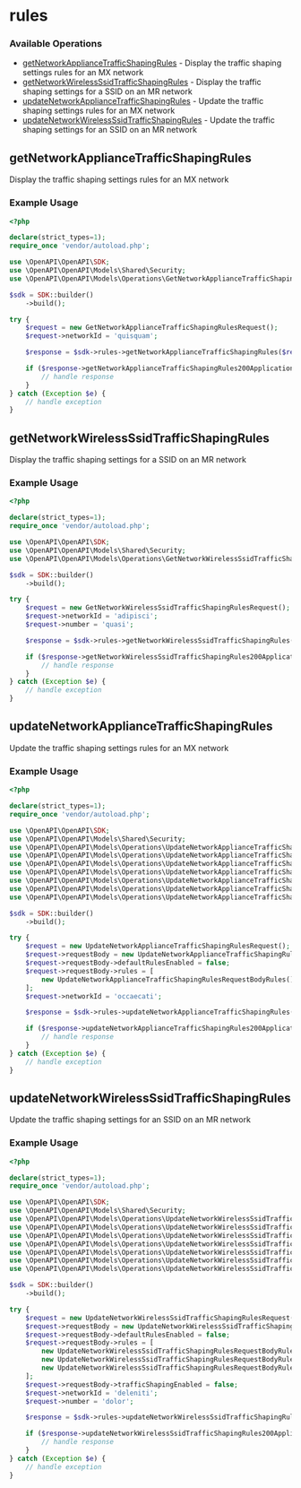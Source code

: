 # rules

### Available Operations

* [getNetworkApplianceTrafficShapingRules](#getnetworkappliancetrafficshapingrules) - Display the traffic shaping settings rules for an MX network
* [getNetworkWirelessSsidTrafficShapingRules](#getnetworkwirelessssidtrafficshapingrules) - Display the traffic shaping settings for a SSID on an MR network
* [updateNetworkApplianceTrafficShapingRules](#updatenetworkappliancetrafficshapingrules) - Update the traffic shaping settings rules for an MX network
* [updateNetworkWirelessSsidTrafficShapingRules](#updatenetworkwirelessssidtrafficshapingrules) - Update the traffic shaping settings for an SSID on an MR network

## getNetworkApplianceTrafficShapingRules

Display the traffic shaping settings rules for an MX network

### Example Usage

```php
<?php

declare(strict_types=1);
require_once 'vendor/autoload.php';

use \OpenAPI\OpenAPI\SDK;
use \OpenAPI\OpenAPI\Models\Shared\Security;
use \OpenAPI\OpenAPI\Models\Operations\GetNetworkApplianceTrafficShapingRulesRequest;

$sdk = SDK::builder()
    ->build();

try {
    $request = new GetNetworkApplianceTrafficShapingRulesRequest();
    $request->networkId = 'quisquam';

    $response = $sdk->rules->getNetworkApplianceTrafficShapingRules($request);

    if ($response->getNetworkApplianceTrafficShapingRules200ApplicationJSONObject !== null) {
        // handle response
    }
} catch (Exception $e) {
    // handle exception
}
```

## getNetworkWirelessSsidTrafficShapingRules

Display the traffic shaping settings for a SSID on an MR network

### Example Usage

```php
<?php

declare(strict_types=1);
require_once 'vendor/autoload.php';

use \OpenAPI\OpenAPI\SDK;
use \OpenAPI\OpenAPI\Models\Shared\Security;
use \OpenAPI\OpenAPI\Models\Operations\GetNetworkWirelessSsidTrafficShapingRulesRequest;

$sdk = SDK::builder()
    ->build();

try {
    $request = new GetNetworkWirelessSsidTrafficShapingRulesRequest();
    $request->networkId = 'adipisci';
    $request->number = 'quasi';

    $response = $sdk->rules->getNetworkWirelessSsidTrafficShapingRules($request);

    if ($response->getNetworkWirelessSsidTrafficShapingRules200ApplicationJSONObject !== null) {
        // handle response
    }
} catch (Exception $e) {
    // handle exception
}
```

## updateNetworkApplianceTrafficShapingRules

Update the traffic shaping settings rules for an MX network

### Example Usage

```php
<?php

declare(strict_types=1);
require_once 'vendor/autoload.php';

use \OpenAPI\OpenAPI\SDK;
use \OpenAPI\OpenAPI\Models\Shared\Security;
use \OpenAPI\OpenAPI\Models\Operations\UpdateNetworkApplianceTrafficShapingRulesRequest;
use \OpenAPI\OpenAPI\Models\Operations\UpdateNetworkApplianceTrafficShapingRulesRequestBody;
use \OpenAPI\OpenAPI\Models\Operations\UpdateNetworkApplianceTrafficShapingRulesRequestBodyRules;
use \OpenAPI\OpenAPI\Models\Operations\UpdateNetworkApplianceTrafficShapingRulesRequestBodyRulesDefinitions;
use \OpenAPI\OpenAPI\Models\Operations\UpdateNetworkApplianceTrafficShapingRulesRequestBodyRulesDefinitionsTypeEnum;
use \OpenAPI\OpenAPI\Models\Operations\UpdateNetworkApplianceTrafficShapingRulesRequestBodyRulesPerClientBandwidthLimits;
use \OpenAPI\OpenAPI\Models\Operations\UpdateNetworkApplianceTrafficShapingRulesRequestBodyRulesPerClientBandwidthLimitsBandwidthLimits;

$sdk = SDK::builder()
    ->build();

try {
    $request = new UpdateNetworkApplianceTrafficShapingRulesRequest();
    $request->requestBody = new UpdateNetworkApplianceTrafficShapingRulesRequestBody();
    $request->requestBody->defaultRulesEnabled = false;
    $request->requestBody->rules = [
        new UpdateNetworkApplianceTrafficShapingRulesRequestBodyRules(),
    ];
    $request->networkId = 'occaecati';

    $response = $sdk->rules->updateNetworkApplianceTrafficShapingRules($request);

    if ($response->updateNetworkApplianceTrafficShapingRules200ApplicationJSONObject !== null) {
        // handle response
    }
} catch (Exception $e) {
    // handle exception
}
```

## updateNetworkWirelessSsidTrafficShapingRules

Update the traffic shaping settings for an SSID on an MR network

### Example Usage

```php
<?php

declare(strict_types=1);
require_once 'vendor/autoload.php';

use \OpenAPI\OpenAPI\SDK;
use \OpenAPI\OpenAPI\Models\Shared\Security;
use \OpenAPI\OpenAPI\Models\Operations\UpdateNetworkWirelessSsidTrafficShapingRulesRequest;
use \OpenAPI\OpenAPI\Models\Operations\UpdateNetworkWirelessSsidTrafficShapingRulesRequestBody;
use \OpenAPI\OpenAPI\Models\Operations\UpdateNetworkWirelessSsidTrafficShapingRulesRequestBodyRules;
use \OpenAPI\OpenAPI\Models\Operations\UpdateNetworkWirelessSsidTrafficShapingRulesRequestBodyRulesDefinitions;
use \OpenAPI\OpenAPI\Models\Operations\UpdateNetworkWirelessSsidTrafficShapingRulesRequestBodyRulesDefinitionsTypeEnum;
use \OpenAPI\OpenAPI\Models\Operations\UpdateNetworkWirelessSsidTrafficShapingRulesRequestBodyRulesPerClientBandwidthLimits;
use \OpenAPI\OpenAPI\Models\Operations\UpdateNetworkWirelessSsidTrafficShapingRulesRequestBodyRulesPerClientBandwidthLimitsBandwidthLimits;

$sdk = SDK::builder()
    ->build();

try {
    $request = new UpdateNetworkWirelessSsidTrafficShapingRulesRequest();
    $request->requestBody = new UpdateNetworkWirelessSsidTrafficShapingRulesRequestBody();
    $request->requestBody->defaultRulesEnabled = false;
    $request->requestBody->rules = [
        new UpdateNetworkWirelessSsidTrafficShapingRulesRequestBodyRules(),
        new UpdateNetworkWirelessSsidTrafficShapingRulesRequestBodyRules(),
        new UpdateNetworkWirelessSsidTrafficShapingRulesRequestBodyRules(),
    ];
    $request->requestBody->trafficShapingEnabled = false;
    $request->networkId = 'deleniti';
    $request->number = 'dolor';

    $response = $sdk->rules->updateNetworkWirelessSsidTrafficShapingRules($request);

    if ($response->updateNetworkWirelessSsidTrafficShapingRules200ApplicationJSONObject !== null) {
        // handle response
    }
} catch (Exception $e) {
    // handle exception
}
```
